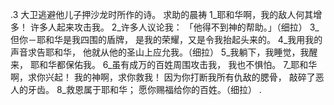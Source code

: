 .3 
大卫逃避他儿子押沙龙时所作的诗。 
求助的晨祷 
1_耶和华啊，我的敌人何其增多！ 
许多人起来攻击我。 
2_许多人议论我： 
「他得不到神的帮助。」（细拉） 
3_但你－耶和华是我四围的盾牌， 
是我的荣耀，又是令我抬起头来的。 
4_我用我的声音求告耶和华， 
他就从他的圣山上应允我。（细拉） 
5_我躺下，我睡觉，我醒来， 
耶和华都保佑我。 
6_虽有成万的百姓周围攻击我， 
我也不惧怕。 
7_耶和华啊，求你兴起！ 
我的神啊，求你救我！ 
因为你打断我所有仇敌的腮骨， 
敲碎了恶人的牙齿。 
8_救恩属于耶和华； 
愿你赐福给你的百姓。（细拉） 
.